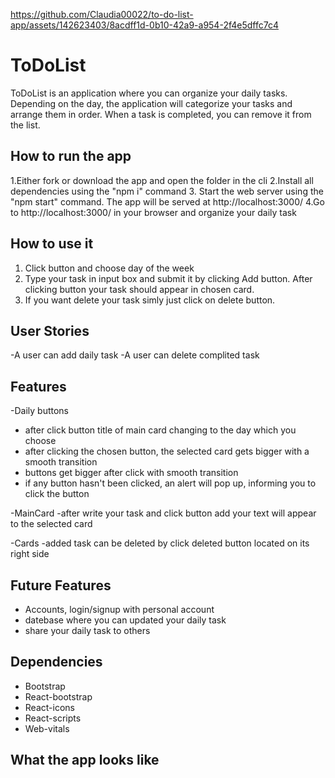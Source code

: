 

https://github.com/Claudia00022/to-do-list-app/assets/142623403/8acdff1d-0b10-42a9-a954-2f4e5dffc7c4

# ToDoList 
ToDoList is an application where you can organize your daily tasks. Depending on the day, the application will categorize your tasks and arrange them in order. When a task is completed, you can remove it from the list.

## How to run the app
1.Either fork or download the app and open the folder in the cli
2.Install all dependencies using the "npm i" command
3. Start the web server using the "npm start" command. The app will be served at http://localhost:3000/
4.Go to http://localhost:3000/ in your browser and organize your daily task

## How to use it
1. Click button and choose day of the week
2. Type your task in input box and submit it by clicking Add button. After clicking button your task should appear in chosen card.
3. If you want delete your task simly just click on delete button.

## User Stories
-A user can add daily task
-A user can delete complited task

## Features
-Daily buttons
 - after click button title of main card changing to the day which you choose
 - after clicking the chosen button, the selected card gets bigger with a smooth transition
 - buttons get bigger after click with smooth transition
 - if any button hasn't been clicked, an alert will pop up, informing you to click the button

-MainCard
 -after write your task and click button add your text will appear to the selected card

-Cards
 -added task can be deleted by click deleted button located on its right side 

 ## Future Features
 - Accounts, login/signup with personal account
 - datebase where you can updated your daily task
 - share your daily task to others

## Dependencies
  - Bootstrap
  - React-bootstrap
  - React-icons
  - React-scripts
  - Web-vitals

## What the app looks like

    
    
    






